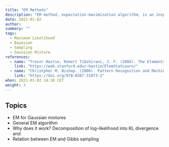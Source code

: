 ```yaml
---
title: "EM Methods"
description: "EM method, expectation-maximization algorithm, is an inspiring iterative method to find the log-likelihood by introducing some intermediate variable such as responsibility."
date: 2021-01-02
author:
summary: ""
tags:
  - Maximum Likelihood
  - Bayesian
  - Sampling
  - Gaussian Mixture
references:
  - name: "Trevor Hastie, Robert Tibshirani, J. F. (2004). The Elements of Statistical Learning (Vol. 99, Issue 466). Springer Science & Business Media."
    link: "https://web.stanford.edu/~hastie/ElemStatLearn/"
  - name: "Christpher M. Bishop. (2006). Pattern Recognition and Machine Learning."
    link: "https://doi.org/978-0387-31073-2"
when: 2021-01-02 14:30 CET
weight: 3
---
```


## Topics

- EM for Gaussian mixtures
- General EM algorithm
- Why does it work? Decomposition of log-likelihood into KL divergence and
- Relation between EM and Gibbs sampling


